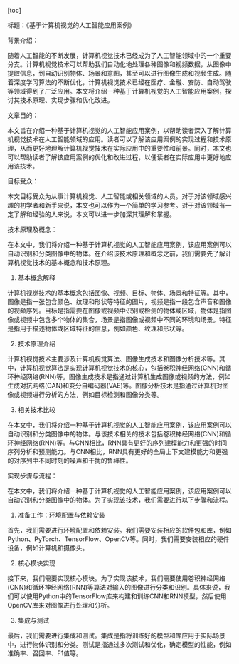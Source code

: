 
[toc]                    
                
                
标题：《基于计算机视觉的人工智能应用案例》

背景介绍：

随着人工智能的不断发展，计算机视觉技术已经成为了人工智能领域中的一个重要分支。计算机视觉技术可以帮助我们自动化地处理各种图像和视频数据，从图像中提取信息，到自动识别物体、场景和意图，甚至可以进行图像生成和视频生成。随着深度学习算法的不断优化，计算机视觉技术已经在医疗、金融、安防、自动驾驶等领域得到了广泛应用。本文将介绍一种基于计算机视觉的人工智能应用案例，探讨其技术原理、实现步骤和优化改进。

文章目的：

本文旨在介绍一种基于计算机视觉的人工智能应用案例，以帮助读者深入了解计算机视觉技术在人工智能领域的应用。读者可以了解该应用案例的实现过程和技术原理，从而更好地理解计算机视觉技术在实际应用中的重要性和前景。同时，本文也可以帮助读者了解该应用案例的优化和改进过程，以便读者在实际应用中更好地应用该技术。

目标受众：

本文目标受众为从事计算机视觉、人工智能或相关领域的人员。对于对该领域感兴趣的初学者和新手来说，本文也可以作为一个简单的学习参考。对于对该领域有一定了解和经验的人来说，本文可以进一步加深其理解和掌握。

技术原理及概念：

在本文中，我们将介绍一种基于计算机视觉的人工智能应用案例，该应用案例可以自动识别和分类图像中的物体。在介绍该技术原理和概念之前，我们需要先了解计算机视觉技术的基本概念和技术原理。

1. 基本概念解释

计算机视觉技术的基本概念包括图像、视频、目标、物体、场景和特征等。其中，图像是指一张包含颜色、纹理和形状等特征的图片，视频是指一段包含声音和图像的视频序列。目标是指需要在图像或视频中识别或检测的物体或区域，物体是指图像或视频中包含多个物体的集合，场景是指图像或视频中不同的环境和场景。特征是指用于描述物体或区域特征的信息，例如颜色、纹理和形状等。

2. 技术原理介绍

计算机视觉技术主要涉及计算机视觉算法、图像生成技术和图像分析技术等。其中，计算机视觉算法是实现计算机视觉技术的核心，包括卷积神经网络(CNN)和循环神经网络(RNN)等。图像生成技术是指通过计算机生成图像或视频的方法，例如生成对抗网络(GAN)和变分自编码器(VAE)等。图像分析技术是指通过计算机对图像或视频进行分析的方法，例如目标检测和图像分类等。

3. 相关技术比较

在本文中，我们将介绍一种基于计算机视觉的人工智能应用案例，该应用案例可以自动识别和分类图像中的物体。与该技术相关的技术包括卷积神经网络(CNN)和循环神经网络(RNN)等。与CNN相比，RNN具有更好的序列建模能力和更强的时间序列分析和预测能力。与CNN相比，RNN具有更好的全局上下文建模能力和更强的对序列中不同时刻的噪声和干扰的鲁棒性。

实现步骤与流程：

在本文中，我们将介绍一种基于计算机视觉的人工智能应用案例，该应用案例可以自动识别和分类图像中的物体。为了实现该技术，我们需要进行以下步骤和流程。

1. 准备工作：环境配置与依赖安装

首先，我们需要进行环境配置和依赖安装。我们需要安装相应的软件包和库，例如Python、PyTorch、TensorFlow、OpenCV等。同时，我们需要安装相应的硬件设备，例如计算机和摄像头。

2. 核心模块实现

接下来，我们需要实现核心模块。为了实现该技术，我们需要使用卷积神经网络(CNN)和循环神经网络(RNN)等算法对输入的图像进行分类和识别。具体来说，我们可以使用Python中的TensorFlow库来构建和训练CNN和RNN模型，然后使用OpenCV库来对图像进行处理和分析。

3. 集成与测试

最后，我们需要进行集成和测试。集成是指将训练好的模型和库应用于实际场景中，进行物体识别和分类。测试是指通过多次测试和优化，确定模型的性能，例如准确率、召回率、F1值等。


